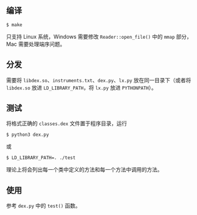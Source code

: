 ## 编译

    $ make

只支持 Linux 系统，Windows 需要修改 `Reader::open_file()` 中的 `mmap` 部分，Mac 需要处理端序问题。

## 分发

需要将 `libdex.so`、`instruments.txt`、`dex.py`、`lx.py` 放在同一目录下（或者将 `libdex.so` 放进 `LD_LIBRARY_PATH`，将 `lx.py` 放进 `PYTHONPATH`）。

## 测试

将格式正确的 `classes.dex` 文件置于程序目录，运行

    $ python3 dex.py

或

    $ LD_LIBRARY_PATH=. ./test

理论上将会列出每一个类中定义的方法和每一个方法中调用的方法。

## 使用

参考 `dex.py` 中的 `test()` 函数。
